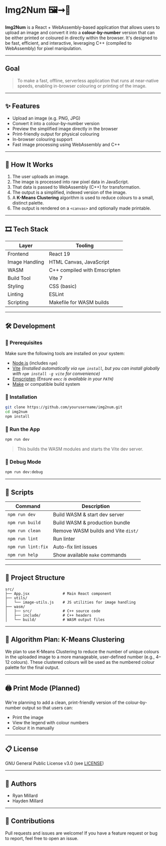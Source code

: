 # Img2Num 🖼️➞️🎨

**Img2Num** is a React + WebAssembly-based application that allows users to upload an image and convert it into a **colour-by-number** version that can be either printed or coloured in directly within the browser. It's designed to be fast, efficient, and interactive, leveraging C++ (compiled to WebAssembly) for pixel manipulation.

---

## Goal
> To make a fast, offline, serverless application that runs at near-native speeds, enabling in-browser colouring or printing of the image.

---

## ✨ Features

* Upload an image (e.g. PNG, JPG)
* Convert it into a colour-by-number version
* Preview the simplified image directly in the browser
* Print-friendly output for physical colouring
* In-browser colouring support
* Fast image processing using WebAssembly and C++

---

## 🧠 How It Works

1. The user uploads an image.
2. The image is processed into raw pixel data in JavaScript.
3. That data is passed to WebAssembly (C++) for transformation.
4. The output is a simplified, indexed version of the image.
5. A **K-Means Clustering** algorithm is used to reduce colours to a small, distinct palette.
6. The output is rendered on a `<canvas>` and optionally made printable.

---

## 🎞️ Tech Stack

| Layer          | Tooling                      |
| -------------- | ---------------------------- |
| Frontend       | React 19                     |
| Image Handling | HTML Canvas, JavaScript      |
| WASM           | C++ compiled with Emscripten |
| Build Tool     | Vite 7                       |
| Styling        | CSS (basic)                  |
| Linting        | ESLint                       |
| Scripting      | Makefile for WASM builds     |

---

## 🛠️ Development

### 🧱 Prerequisites

Make sure the following tools are installed on your system:

* [Node.js](https://nodejs.org/) (includes `npm`)
* [Vite](https://vitejs.dev/)
  *(Installed automatically via `npm install`, but you can install globally with `npm install -g vite` for convenience)*
* [Emscripten](https://emscripten.org/docs/getting_started/downloads.html)
  *(Ensure `emcc` is available in your `PATH`)*
* [Make](https://www.gnu.org/software/make/) or compatible build system

### 📅 Installation

```bash
git clone https://github.com/yourusername/img2num.git
cd img2num
npm install
```

### 🚀 Run the App

```bash
npm run dev
```

> This builds the WASM modules and starts the Vite dev server.

### 🔪 Debug Mode

```bash
npm run dev:debug
```

---

## 🔧 Scripts

| Command            | Description                         |
| ------------------ | ----------------------------------- |
| `npm run dev`      | Build WASM & start dev server       |
| `npm run build`    | Build WASM & production bundle      |
| `npm run clean`    | Remove WASM builds and Vite `dist/` |
| `npm run lint`     | Run linter                          |
| `npm run lint:fix` | Auto-fix lint issues                |
| `npm run help`     | Show available `make` commands      |

---

## 📂 Project Structure

```
src/
├── App.jsx               # Main React component
├── utils/
│   └── image-utils.js    # JS utilities for image handling
├── wasm/
│   ├── src/              # C++ source code
│   ├── include/          # C++ headers
│   └── build/            # WASM output files
```

---

## 🔮 Algorithm Plan: K-Means Clustering

We plan to use K-Means Clustering to reduce the number of unique colours in the uploaded image to a more manageable, user-defined number (e.g., 4–12 colours). These clustered colours will be used as the numbered colour palette for the final output.

---

## 🖨️ Print Mode (Planned)

We're planning to add a clean, print-friendly version of the colour-by-number output so that users can:

* Print the image
* View the legend with colour numbers
* Colour it in manually

---

## 📋 License

GNU General Public License v3.0 (see [LICENSE](https://github.com/Ryan-Millard/Img2Num/blob/main/LICENSE))

---

## 👥 Authors

* Ryan Millard
* Hayden Millard

---

## 🙌 Contributions

Pull requests and issues are welcome! If you have a feature request or bug to report, feel free to open an issue.
